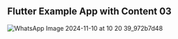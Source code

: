 <h2>Flutter Example App with Content 03</h2>

![WhatsApp Image 2024-11-10 at 10 20 39_972b7d48](https://github.com/user-attachments/assets/ced8674c-4f74-4394-91f1-804e649c750c)
